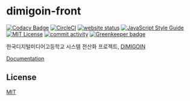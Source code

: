# dimigoin-front	
[![Codacy Badge](https://api.codacy.com/project/badge/Grade/4da1f55b47624081808489b5639ac7a7)](https://app.codacy.com/app/dimigoin/dimigoin-front?utm_source=github.com&utm_medium=referral&utm_content=dimigoin/dimigoin-front&utm_campaign=Badge_Grade_Dashboard)
[![CircleCI](https://img.shields.io/circleci/project/github/dimigoin/dimigoin-front/master.svg?style=flat-square)](https://circleci.com/gh/dimigoin/dimigoin-front) [![website status](https://img.shields.io/website-ok-dead-brightgreen-red/https/dimigo.in.svg?style=flat-square&label=website)](https://dimigo.in) [![JavaScript Style Guide](https://img.shields.io/badge/code_style-standard-green.svg?style=flat-square)](https://standardjs.com) [![MIT License](https://img.shields.io/github/license/dimigoin/dimigoin-front.svg?style=flat-square)](LICENSE) [![commit activity](https://img.shields.io/github/commit-activity/y/dimigoin/dimigoin-front.svg?style=flat-square)](https://github.com/dimigoin/dimigoin-front/commits/master) [![Greenkeeper badge](https://badges.greenkeeper.io/dimigoin/dimigoin-front.svg)](https://greenkeeper.io/)	

한국디지털미디어고등학교 시스템 전산화 프로젝트, [DIMIGOIN](https://dimigo.in)	

 [Documentation](https://dimigoin.gitbook.io/front)	

 ## License	
[MIT](LICENSE)
